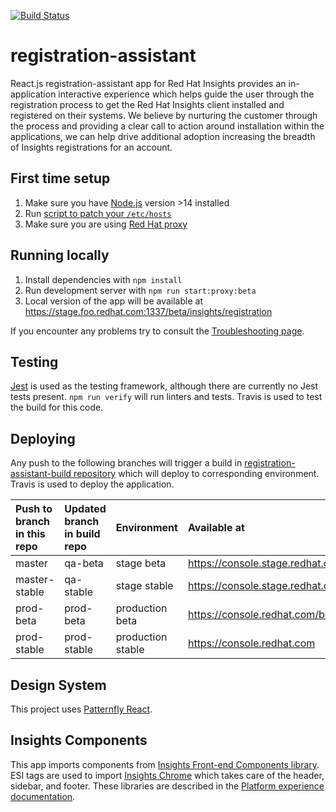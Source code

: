[![Build Status](https://api.travis-ci.com/RedHatInsights/registration-assistant.svg?branch=master)](https://www.travis-ci.com/github/RedHatInsights/registration-assistant)

# registration-assistant
React.js registration-assistant app for Red Hat Insights provides an in-application interactive experience which helps guide the user through the registration process to get the Red Hat Insights client installed and registered on their systems. We believe by nurturing the customer through the process and providing a clear call to action around installation within the applications, we can help drive additional adoption increasing the breadth of Insights registrations for an account.

## First time setup
1. Make sure you have [Node.js](https://nodejs.org/en/) version >14 installed
2. Run [script to patch your `/etc/hosts`](https://github.com/RedHatInsights/insights-proxy/blob/master/scripts/patch-etc-hosts.sh)
3. Make sure you are using [Red Hat proxy](http://hdn.corp.redhat.com/proxy.pac)

## Running locally
1. Install dependencies with `npm install`
2. Run development server with `npm run start:proxy:beta`
3. Local version of the app will be available at https://stage.foo.redhat.com:1337/beta/insights/registration

If you encounter any problems try to consult the [Troubleshooting page](https://docs.engineering.redhat.com/pages/viewpage.action?spaceKey=RHIF&title=Troubleshooting).

## Testing
[Jest](https://jestjs.io/) is used as the testing framework, although there are currently no Jest tests present. `npm run verify` will run linters and tests. Travis is used to test the build for this code.

## Deploying
Any push to the following branches will trigger a build in [registration-assistant-build repository](https://github.com/RedHatInsights/registration-assistant-build) which will deploy to corresponding environment. Travis is used to deploy the application.

| Push to branch in this repo  | Updated branch in build repo  | Environment       | Available at
| :--------------------------- | :---------------------------- | :---------------- | :-----------
| master                       | qa-beta                       | stage beta        | https://console.stage.redhat.com/beta
| master-stable                | qa-stable                     | stage stable      | https://console.stage.redhat.com
| prod-beta                    | prod-beta                     | production beta   | https://console.redhat.com/beta 
| prod-stable                  | prod-stable                   | production stable | https://console.redhat.com

## Design System
This project uses [Patternfly React](https://github.com/patternfly/patternfly-react).

## Insights Components
This app imports components from [Insights Front-end Components library](https://github.com/RedHatInsights/frontend-components). ESI tags are used to import [Insights Chrome](https://github.com/RedHatInsights/insights-chrome) which takes care of the header, sidebar, and footer. These libraries are described in the [Platform experience documentation](http://front-end-docs-insights.apps.ocp4.prod.psi.redhat.com/).